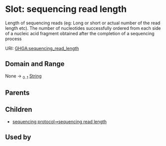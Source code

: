 
# Slot: sequencing read length


Length of sequencing reads (eg: Long or short or actual number of the read length etc). The number of nucleotides successfully ordered from each side of a nucleic acid fragment obtained after the completion of a sequencing process

URI: [GHGA:sequencing_read_length](https://w3id.org/GHGA/sequencing_read_length)


## Domain and Range

None &#8594;  <sub>0..1</sub> [String](types/String.md)

## Parents


## Children

 *  [sequencing protocol➞sequencing read length](sequencing_protocol_sequencing_read_length.md)

## Used by

